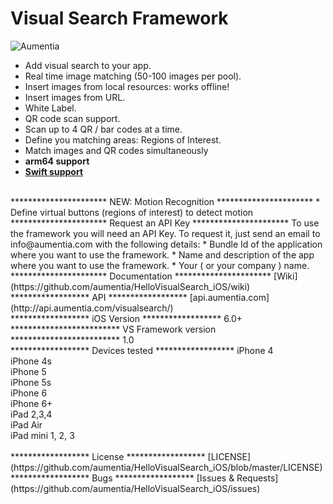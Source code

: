 Visual Search Framework
=======================

<p align="left" >
  <img src="http://www.aumentia.com/images/sdks/sdkvisual.png" alt="Aumentia" title="Aumentia">
</p>

* Add visual search to your app.
* Real time image matching (50-100 images per pool).
* Insert images from local resources: works offline!
* Insert images from URL.
* White Label.
* QR code scan support.
* Scan up to 4 QR / bar codes at a time.
* Define you matching areas: Regions of Interest.
* Match images and QR codes simultaneously
* **arm64 support**
* **[Swift support](https://github.com/aumentia/HelloVisualSearch_iOS/wiki/Connect-to-SWIFT)**

<br>
**********************
    NEW: Motion Recognition
**********************
* Define virtual buttons (regions of interest) to detect motion

<br>
**********************
    Request an API Key
**********************
To use the framework you will need an API Key. To request it, just send an email to info@aumentia.com with the following details:
* Bundle Id of the application where you want to use the framework.
* Name and description of the app where you want to use the framework.
* Your ( or your company ) name.

<br>
**********************
    Documentation
**********************
[Wiki](https://github.com/aumentia/HelloVisualSearch_iOS/wiki)

<br>
******************
    API
******************
[api.aumentia.com](http://api.aumentia.com/visualsearch/)

<br>
******************
     iOS Version
******************
6.0+

<br>
*************************
     VS Framework version
*************************
1.0

<br>
******************
    Devices tested
******************
 iPhone 4<br>
 iPhone 4s<br>
 iPhone 5<br>
 iPhone 5s<br>
 iPhone 6<br>
 iPhone 6+<br>
 iPad 2,3,4<br>
 iPad Air<br>
 iPad mini 1, 2, 3<br>
 
 <br>
******************
    License
******************
[LICENSE](https://github.com/aumentia/HelloVisualSearch_iOS/blob/master/LICENSE)

<br>
******************
    Bugs
******************
[Issues & Requests](https://github.com/aumentia/HelloVisualSearch_iOS/issues)
